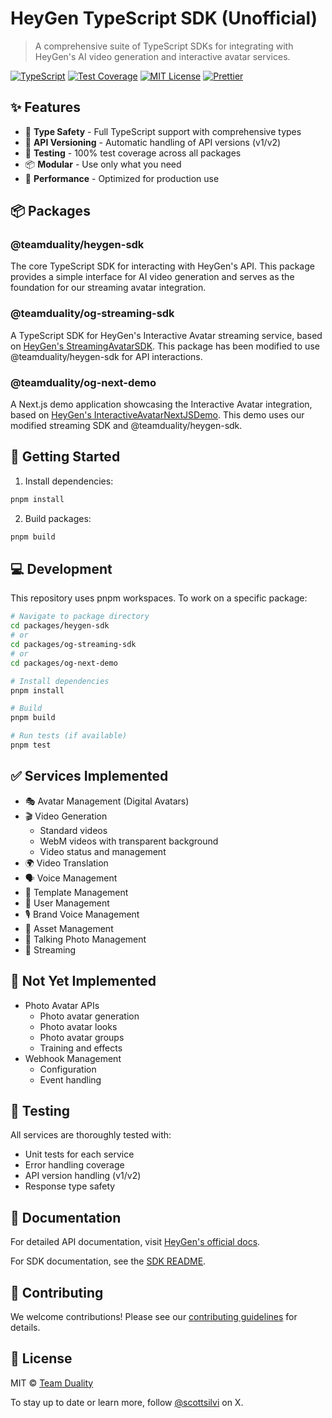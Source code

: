 # HeyGen TypeScript SDK (Unofficial)

> A comprehensive suite of TypeScript SDKs for integrating with HeyGen's AI video generation and interactive avatar services.

[![TypeScript](https://img.shields.io/badge/TypeScript-5.0-blue.svg)](https://www.typescriptlang.org/)
[![Test Coverage](https://img.shields.io/badge/coverage-100%25-brightgreen.svg)](packages/sdk/coverage)
[![MIT License](https://img.shields.io/badge/license-MIT-blue.svg)](LICENSE)
[![Prettier](https://img.shields.io/badge/prettier-enabled-brightgreen.svg)](https://prettier.io/)

## ✨ Features

- 🎯 **Type Safety** - Full TypeScript support with comprehensive types
- 🔄 **API Versioning** - Automatic handling of API versions (v1/v2)
- 🧪 **Testing** - 100% test coverage across all packages
- 📦 **Modular** - Use only what you need
- 🚀 **Performance** - Optimized for production use

## 📦 Packages

### @teamduality/heygen-sdk

The core TypeScript SDK for interacting with HeyGen's API. This package provides a simple interface for AI video generation and serves as the foundation for our streaming avatar integration.

### @teamduality/og-streaming-sdk

A TypeScript SDK for HeyGen's Interactive Avatar streaming service, based on [HeyGen's StreamingAvatarSDK](https://github.com/HeyGen-Official/StreamingAvatarSDK). This package has been modified to use @teamduality/heygen-sdk for API interactions.

### @teamduality/og-next-demo

A Next.js demo application showcasing the Interactive Avatar integration, based on [HeyGen's InteractiveAvatarNextJSDemo](https://github.com/HeyGen-Official/InteractiveAvatarNextJSDemo). This demo uses our modified streaming SDK and @teamduality/heygen-sdk.

## 🚀 Getting Started

1. Install dependencies:

```bash
pnpm install
```

2. Build packages:

```bash
pnpm build
```

## 💻 Development

This repository uses pnpm workspaces. To work on a specific package:

```bash
# Navigate to package directory
cd packages/heygen-sdk
# or
cd packages/og-streaming-sdk
# or
cd packages/og-next-demo

# Install dependencies
pnpm install

# Build
pnpm build

# Run tests (if available)
pnpm test
```

## ✅ Services Implemented

- 🎭 Avatar Management (Digital Avatars)
- 🎬 Video Generation
  - Standard videos
  - WebM videos with transparent background
  - Video status and management
- 🌍 Video Translation
- 🗣️ Voice Management
- 📝 Template Management
- 👤 User Management
- 🎙️ Brand Voice Management
- 📁 Asset Management
- 📸 Talking Photo Management
- 🔄 Streaming

## 📝 Not Yet Implemented

- Photo Avatar APIs
  - Photo avatar generation
  - Photo avatar looks
  - Photo avatar groups
  - Training and effects
- Webhook Management
  - Configuration
  - Event handling

## 🧪 Testing

All services are thoroughly tested with:

- Unit tests for each service
- Error handling coverage
- API version handling (v1/v2)
- Response type safety

## 📖 Documentation

For detailed API documentation, visit [HeyGen's official docs](https://docs.heygen.com).

For SDK documentation, see the [SDK README](./packages/sdk/README.md).

## 🤝 Contributing

We welcome contributions! Please see our [contributing guidelines](CONTRIBUTING.md) for details.

## 📄 License

MIT © [Team Duality](https://github.com/teamduality)

To stay up to date or learn more, follow [@scottsilvi](https://x.com/scottsilvi) on X.

